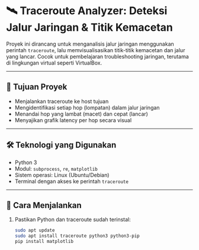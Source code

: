 # 🛰️ Traceroute Analyzer: Deteksi Jalur Jaringan & Titik Kemacetan

Proyek ini dirancang untuk menganalisis jalur jaringan menggunakan perintah `traceroute`, lalu memvisualisasikan titik-titik kemacetan dan jalur yang lancar. Cocok untuk pembelajaran troubleshooting jaringan, terutama di lingkungan virtual seperti VirtualBox.

---

## 🎯 Tujuan Proyek

- Menjalankan traceroute ke host tujuan
- Mengidentifikasi setiap hop (lompatan) dalam jalur jaringan
- Menandai hop yang lambat (macet) dan cepat (lancar)
- Menyajikan grafik latency per hop secara visual

---

## 🛠️ Teknologi yang Digunakan

- Python 3
- Modul: `subprocess`, `re`, `matplotlib`
- Sistem operasi: Linux (Ubuntu/Debian)
- Terminal dengan akses ke perintah `traceroute`

---

## 🚀 Cara Menjalankan

1. Pastikan Python dan traceroute sudah terinstal:
   ```bash
   sudo apt update
   sudo apt install traceroute python3 python3-pip
   pip install matplotlib

